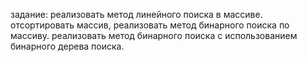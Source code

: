 задание:
реализовать метод линейного поиска в массиве.
отсортировать массив, реализовать метод бинарного поиска по массиву.
реализовать метод бинарного поиска с использованием бинарного дерева поиска.



